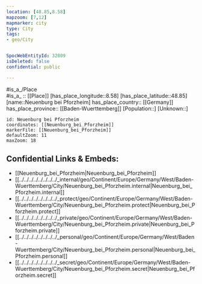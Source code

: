 ```yaml
---
location: [48.85,8.58] 
mapzoom: [7,12] 
mapmarker: city 
type: City
tags:
- geo/City


SpocWebEntityId: 32809
isDeleted: false
confidential: public

---
```

#is_a_/Place  
#is_a_ :: [[Place]] 
[has_place_longitude::8.58] 
[has_place_latitude::48.85] 
[name::Neuenburg bei Pforzheim] 
has_place_country:: [[Germany]]  
has_place_province:: [[Baden-Wuerttemberg]] 
[Population::] 
[Unknown::] 


```leaflet
id: Neuenburg bei Pforzheim
coordinates: [[Neuenburg_bei_Pforzheim]] 
markerFile: [[Neuenburg_bei_Pforzheim]] 
defaultZoom: 11 
maxZoom: 18
```


## Confidential Links & Embeds: 
- [[Neuenburg_bei_Pforzheim|Neuenburg_bei_Pforzheim]]  
- [[../../../../../../../../_internal/geo/Continent/Europe/Germany/West/Baden-Wuerttemberg/City/Neuenburg_bei_Pforzheim.internal|Neuenburg_bei_Pforzheim.internal]] 
- [[../../../../../../../../_protect/geo/Continent/Europe/Germany/West/Baden-Wuerttemberg/City/Neuenburg_bei_Pforzheim.protect|Neuenburg_bei_Pforzheim.protect]] 
- [[../../../../../../../../_private/geo/Continent/Europe/Germany/West/Baden-Wuerttemberg/City/Neuenburg_bei_Pforzheim.private|Neuenburg_bei_Pforzheim.private]] 
- [[../../../../../../../../_personal/geo/Continent/Europe/Germany/West/Baden-Wuerttemberg/City/Neuenburg_bei_Pforzheim.personal|Neuenburg_bei_Pforzheim.personal]] 
- [[../../../../../../../../_secret/geo/Continent/Europe/Germany/West/Baden-Wuerttemberg/City/Neuenburg_bei_Pforzheim.secret|Neuenburg_bei_Pforzheim.secret]] 
